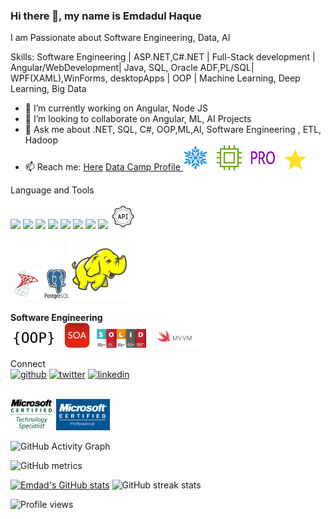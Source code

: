 ### Hi there 👋, my name is Emdadul Haque
I am Passionate about Software Engineering, Data, AI 

Skills:  Software Engineering | ASP.NET,C#.NET | Full-Stack development
        | Angular/WebDevelopment| Java, SQL, Oracle ADF,PL/SQL| WPF(XAML),WinForms, desktopApps | OOP | Machine Learning, Deep Learning, Big Data 

- 🔭 I’m currently working on Angular, Node JS 
- 👯 I’m looking to collaborate on Angular, ML, AI Projects  
- 💬 Ask me about .NET, SQL, C#, OOP,ML,AI, Software Engineering , ETL, Hadoop
- 📫 Reach me: <a href='mailto:emdad8@gmail.com'>Here</a>
<a href='https://www.datacamp.com/profile/emdad8'>Data Camp Profile </a>
<a href='https://archiveprogram.github.com/'><img src='https://raw.githubusercontent.com/acervenky/animated-github-badges/master/assets/acbadge.gif' width='40' height='40'></a> <a href='https://docs.github.com/en/developers'><img src='https://raw.githubusercontent.com/acervenky/animated-github-badges/master/assets/devbadge.gif' width='40' height='40'></a> <a href='https://github.com/pricing'><img src='https://raw.githubusercontent.com/acervenky/animated-github-badges/master/assets/pro.gif' width='40' height='40'></a> <a href='https://stars.github.com/'><img src='https://raw.githubusercontent.com/acervenky/animated-github-badges/master/assets/starbadge.gif' width='35' height='35'></a> 

Language and Tools

<code><img height=50 src="https://cdn.jsdelivr.net/gh/devicons/devicon/icons/csharp/csharp-original.svg" /></code>
<code><img height=50 src="https://cdn.jsdelivr.net/gh/devicons/devicon/icons/java/java-original.svg"/></code>
<code><img height=50 src="https://cdn.jsdelivr.net/gh/devicons/devicon/icons/dot-net/dot-net-original-wordmark.svg"/></code>
<code><img height=50 src="https://cdn.jsdelivr.net/gh/devicons/devicon/icons/python/python-original.svg"/></code>
<code><img height=50 src="https://cdn.jsdelivr.net/gh/devicons/devicon/icons/angularjs/angularjs-original.svg" /></code>
<code><img height=50 src="https://cdn.jsdelivr.net/gh/devicons/devicon/icons/html5/html5-original.svg" /></code>
<code><img height=50 src="https://cdn.jsdelivr.net/gh/devicons/devicon/icons/oracle/oracle-original.svg" /></code>
<code><img height=40 src="https://cdn.jsdelivr.net/gh/devicons/devicon/icons/typescript/typescript-plain.svg"/></code>
<code><img height=40 src="https://github.com/emdad8/logos/blob/main/icons8-rest-api-80.png"></code>
</br>

<code><img height=50 src="https://github.com/emdad8/logos/blob/main/icons8-microsoft-sql-server.svg" /></code>
<code><img height=50 src="https://raw.githubusercontent.com/devicons/devicon/master/icons/postgresql/postgresql-original-wordmark.svg" alt="postgresql" width="40" height="40"/></code><code><img src="https://github.com/emdad8/logos/blob/main/icons8-hadoop-distributed-file-system.svg"></code>
</br>
</br>
**Software Engineering**
</br>
<code><img height= 30 src="https://github.com/emdad8/logos/blob/main/1200px-OOP.svg.png"></code>
<code><img height= 40 src="https://github.com/emdad8/logos/blob/main/SOA.png"></code>
<code><img height= 30 src="https://github.com/emdad8/logos/blob/main/solid%20principles.jpeg"></code>
<code><img height= 35 src="https://github.com/emdad8/logos/blob/main/mvvm.png"></code>

Connect
</br>
[<img src='https://cdn.jsdelivr.net/npm/simple-icons@3.0.1/icons/github.svg' alt='github' height='40'>](https://github.com/emdad8)  [<img src='https://cdn.jsdelivr.net/npm/simple-icons@3.0.1/icons/twitter.svg' alt='twitter' height='40'>](https://twitter.com/emdad_08) 
[<img src='https://cdn.jsdelivr.net/gh/devicons/devicon/icons/linkedin/linkedin-original.svg' alt='linkedin' height='40'>](https://www.linkedin.com/in/emdad8/)

</br>     
<code><img height=50 src="https://github.com/emdad8/logos/blob/main/mcts-logo.png"></code>
<code><img height=50 src="https://github.com/emdad8/logos/blob/main/Microsoft-certified-professional.jpg"></code>
 
![GitHub Activity Graph](https://activity-graph.herokuapp.com/graph?username=emdad8)  

![GitHub metrics](https://metrics.lecoq.io/emdad8)  

[![Emdad's GitHub stats](https://github-readme-stats.vercel.app/api?username=emdad8)](https://github.com/emdad8/github-readme-stats)
![GitHub streak stats](https://streak-stats.demolab.com/?user=emdad8)  

![Profile views](https://gpvc.arturio.dev/emdad8)  
